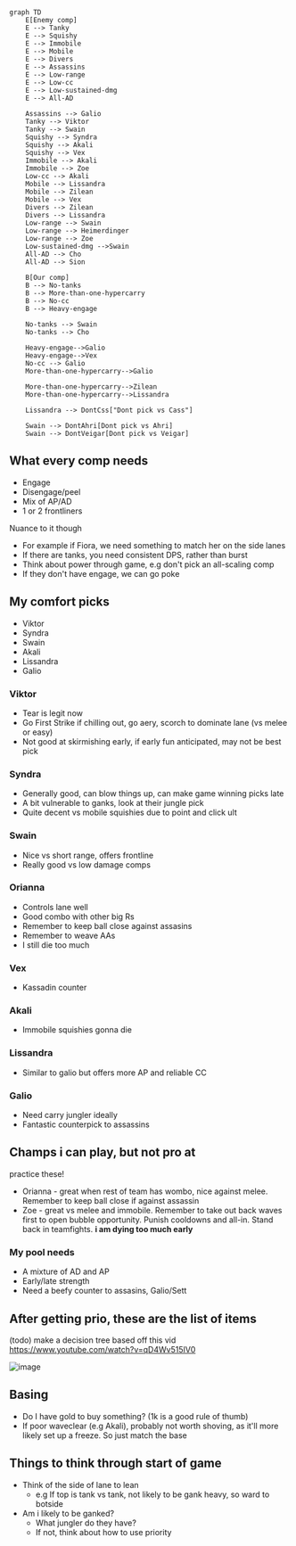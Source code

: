 ```mermaid


graph TD
    E[Enemy comp]
    E --> Tanky
    E --> Squishy
    E --> Immobile
    E --> Mobile
    E --> Divers
    E --> Assassins
    E --> Low-range
    E --> Low-cc
    E --> Low-sustained-dmg
    E --> All-AD

    Assassins --> Galio
    Tanky --> Viktor
    Tanky --> Swain
    Squishy --> Syndra
    Squishy --> Akali
    Squishy --> Vex
    Immobile --> Akali
    Immobile --> Zoe
    Low-cc --> Akali
    Mobile --> Lissandra
    Mobile --> Zilean
    Mobile --> Vex
    Divers --> Zilean
    Divers --> Lissandra
    Low-range --> Swain
    Low-range --> Heimerdinger
    Low-range --> Zoe
    Low-sustained-dmg -->Swain
    All-AD --> Cho
    All-AD --> Sion

    B[Our comp]
    B --> No-tanks
    B --> More-than-one-hypercarry
    B --> No-cc
    B --> Heavy-engage

    No-tanks --> Swain
    No-tanks --> Cho
 
    Heavy-engage-->Galio
    Heavy-engage-->Vex
    No-cc --> Galio
    More-than-one-hypercarry-->Galio
    
    More-than-one-hypercarry-->Zilean
    More-than-one-hypercarry-->Lissandra

    Lissandra --> DontCss["Dont pick vs Cass"]

    Swain --> DontAhri[Dont pick vs Ahri]
    Swain --> DontVeigar[Dont pick vs Veigar]
```

## What every comp needs

- Engage
- Disengage/peel
- Mix of AP/AD
- 1 or 2 frontliners

Nuance to it though

- For example if Fiora, we need something to match her on the side lanes
- If there are tanks, you need consistent DPS, rather than burst
- Think about power through game, e.g don't pick an all-scaling comp
- If they don't have engage, we can go poke

## My comfort picks

- Viktor
- Syndra
- Swain
- Akali
- Lissandra
- Galio

### Viktor

- Tear is legit now
- Go First Strike if chilling out, go aery, scorch to dominate lane (vs melee or easy)
- Not good at skirmishing early, if early fun anticipated, may not be best pick

### Syndra

- Generally good, can blow things up, can make game winning picks late
- A bit vulnerable to ganks, look at their jungle pick
- Quite decent vs mobile squishies due to point and click ult

### Swain

- Nice vs short range, offers frontline
- Really good vs low damage comps

### Orianna

- Controls lane well
- Good combo with other big Rs
- Remember to keep ball close against assasins
- Remember to weave AAs
- I still die too much

### Vex

- Kassadin counter

### Akali

- Immobile squishies gonna die

### Lissandra

- Similar to galio but offers more AP and reliable CC

### Galio

- Need carry jungler ideally
- Fantastic counterpick to assassins

## Champs i can play, but not pro at

practice these!

- Orianna - great when rest of team has wombo, nice against melee. Remember to keep ball close if against assassin
- Zoe - great vs melee and immobile. Remember to take out back waves first to open bubble opportunity. Punish cooldowns and all-in. Stand back in teamfights. **i am dying too much early**


### My pool needs

- A mixture of AD and AP
- Early/late strength
- Need a beefy counter to assasins, Galio/Sett

## After getting prio, these are the list of items

(todo) make a decision tree based off this vid https://www.youtube.com/watch?v=qD4Wv515IV0

![image](https://user-images.githubusercontent.com/631756/203505009-25e893eb-b565-4493-8380-37425f68d3fe.png)

## Basing

- Do I have gold to buy something? (1k is a good rule of thumb)
- If poor waveclear (e.g Akali), probably not worth shoving, as it'll more likely set up a freeze. So just match the base

## Things to think through start of game

- Think of the side of lane to lean
   - e.g If top is tank vs tank, not likely to be gank heavy, so ward to botside
- Am i likely to be ganked?
   - What jungler do they have?
   - If not, think about how to use priority
   

